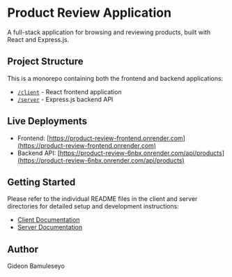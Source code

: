 # Product Review Application

A full-stack application for browsing and reviewing products, built with React and Express.js.

## Project Structure

This is a monorepo containing both the frontend and backend applications:

- [`/client`](./client/README.md) - React frontend application
- [`/server`](./server/README.md) - Express.js backend API

## Live Deployments

- Frontend: [https://product-review-frontend.onrender.com](https://product-review-frontend.onrender.com)
- Backend API: [https://product-review-6nbx.onrender.com/api/products](https://product-review-6nbx.onrender.com/api/products)

## Getting Started

Please refer to the individual README files in the client and server directories for detailed setup and development instructions:

- [Client Documentation](./client/README.md)
- [Server Documentation](./server/README.md)

## Author

Gideon Bamuleseyo
